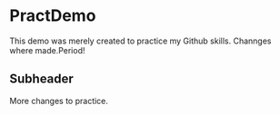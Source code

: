# PractDemo

This demo was merely created to practice my Github skills. 
Channges where made.Period!

## Subheader

More changes to practice.
